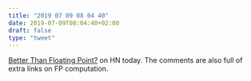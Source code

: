 ```yaml
---
title: "2019 07 09 08 04 40"
date: 2019-07-09T08:04:40+02:00
draft: false
type: "tweet"
---
```

[Better Than Floating Point?](https://news.ycombinator.com/item?id=20388029) on HN today. The comments are also full of extra links on FP computation.
